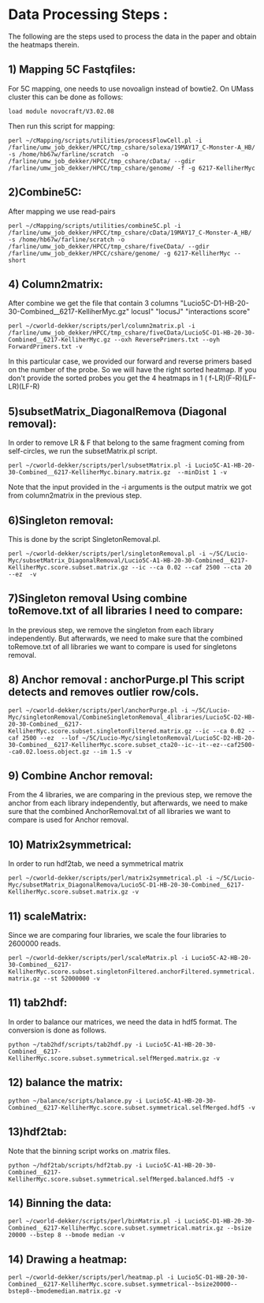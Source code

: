 # Data Processing Steps :

The following are the steps used to process the data in the paper and obtain the heatmaps therein.

## 1) Mapping 5C Fastqfiles:

For 5C mapping, one needs to use novoalign instead of bowtie2. 
On UMass cluster this can be done as follows: 

`load module novocraft/V3.02.08`

Then run this script for mapping:

`perl ~/cMapping/scripts/utilities/processFlowCell.pl -i /farline/umw_job_dekker/HPCC/tmp_cshare/solexa/19MAY17_C-Monster-A_HB/ -s /home/hb67w/farline/scratch  -o /farline/umw_job_dekker/HPCC/tmp_cshare/cData/ --gdir /farline/umw_job_dekker/HPCC/tmp_cshare/genome/ -f -g 6217-KelliherMyc`

## 2)Combine5C:

After mapping we use read-pairs

`perl ~/cMapping/scripts/utilities/combine5C.pl -i /farline/umw_job_dekker/HPCC/tmp_cshare/cData/19MAY17_C-Monster-A_HB/ -s /home/hb67w/farline/scratch -o /farline/umw_job_dekker/HPCC/tmp_cshare/fiveCData/ --gdir /farline/umw_job_dekker/HPCC/cshare/genome/ -g 6217-KelliherMyc --short`

## 4) Column2matrix:

After combine we get the file that contain 3 columns "Lucio5C-D1-HB-20-30-Combined__6217-KelliherMyc.gz" locusI" "locusJ" "interactions score"
   	
`perl ~/cworld-dekker/scripts/perl/column2matrix.pl -i /farline/umw_job_dekker/HPCC/tmp_cshare/fiveCData/Lucio5C-D1-HB-20-30-Combined__6217-KelliherMyc.gz --oxh ReversePrimers.txt --oyh ForwardPrimers.txt -v`
   	
In this particular case, we provided our forward and reverse primers based on the number of the probe. So we will have the right sorted heatmap. If you don't provide the sorted probes you get the 4 heatmaps in 1 ( f-LR)(F-R)(LF-LR)(LF-R)
	
## 5)subsetMatrix_DiagonalRemova (Diagonal removal): 

In order to remove LR & F that belong to the same fragment coming from self-circles, we run the subsetMatrix.pl script. 

`perl ~/cworld-dekker/scripts/perl/subsetMatrix.pl -i Lucio5C-A1-HB-20-30-Combined__6217-KelliherMyc.binary.matrix.gz  --minDist 1 -v`

 Note that the input provided in the -i arguments is the output matrix we got from column2matrix in the previous step.
	
## 6)Singleton removal:

This is done by the script SingletonRemoval.pl.

`perl ~/cworld-dekker/scripts/perl/singletonRemoval.pl -i ~/5C/Lucio-Myc/subsetMatrix_DiagonalRemoval/Lucio5C-A1-HB-20-30-Combined__6217-KelliherMyc.score.subset.matrix.gz --ic --ca 0.02 --caf 2500 --cta 20 --ez  -v`

## 7)Singleton removal Using combine toRemove.txt of all libraries I need to compare:

In the previous step, we remove the singleton from each library independently. But afterwards, we need to make sure that the combined toRemove.txt of all libraries we want to compare is used for singletons removal.

## 8) Anchor removal : anchorPurge.pl This script detects and removes outlier row/cols.
	
`perl ~/cworld-dekker/scripts/perl/anchorPurge.pl -i ~/5C/Lucio-Myc/singletonRemoval/CombineSingletonRemoval_4libraries/Lucio5C-D2-HB-20-30-Combined__6217-KelliherMyc.score.subset.singletonFiltered.matrix.gz --ic --ca 0.02 --caf 2500 --ez  --lof ~/5C/Lucio-Myc/singletonRemoval/Lucio5C-D2-HB-20-30-Combined__6217-KelliherMyc.score.subset_cta20--ic--it--ez--caf2500--ca0.02.loess.object.gz --im 1.5 -v` 

## 9) Combine Anchor removal: 

From the 4 libraries, we are comparing in the previous step, we remove the anchor from each library  independently, but afterwards, we need to make sure that the combined AnchorRemoval.txt of all libraries we want to compare is used for Anchor removal.
	
## 10) Matrix2symmetrical: 

In order to run hdf2tab, we need a symmetrical matrix 

`perl ~/cworld-dekker/scripts/perl/matrix2symmetrical.pl -i ~/5C/Lucio-Myc/subsetMatrix_DiagonalRemova/Lucio5C-D1-HB-20-30-Combined__6217-KelliherMyc.score.subset.matrix.gz -v`

## 11) scaleMatrix: 

Since we are comparing four libraries, we scale the four libraries to 2600000 reads.

`perl ~/cworld-dekker/scripts/perl/scaleMatrix.pl -i Lucio5C-A2-HB-20-30-Combined__6217-KelliherMyc.score.subset.singletonFiltered.anchorFiltered.symmetrical.matrix.gz --st 52000000 -v`

## 11) tab2hdf: 

In order to balance our matrices, we need the data in hdf5 format. The conversion is done as follows.

`python ~/tab2hdf/scripts/tab2hdf.py -i Lucio5C-A1-HB-20-30-Combined__6217-KelliherMyc.score.subset.symmetrical.selfMerged.matrix.gz -v`
		
## 12) balance the matrix:

`python ~/balance/scripts/balance.py -i Lucio5C-A1-HB-20-30-Combined__6217-KelliherMyc.score.subset.symmetrical.selfMerged.hdf5 -v`

## 13)hdf2tab: 

Note that the binning script works on .matrix files.

`python ~/hdf2tab/scripts/hdf2tab.py -i Lucio5C-A1-HB-20-30-Combined__6217-KelliherMyc.score.subset.symmetrical.selfMerged.balanced.hdf5 -v`

## 14) Binning the data:

`perl ~/cworld-dekker/scripts/perl/binMatrix.pl -i Lucio5C-D1-HB-20-30-Combined__6217-KelliherMyc.score.subset.symmetrical.matrix.gz --bsize 20000 --bstep 8 --bmode median -v` 

## 14) Drawing a heatmap:

`perl ~/cworld-dekker/scripts/perl/heatmap.pl -i Lucio5C-D1-HB-20-30-Combined__6217-KelliherMyc.score.subset.symmetrical--bsize20000--bstep8--bmodemedian.matrix.gz -v`
